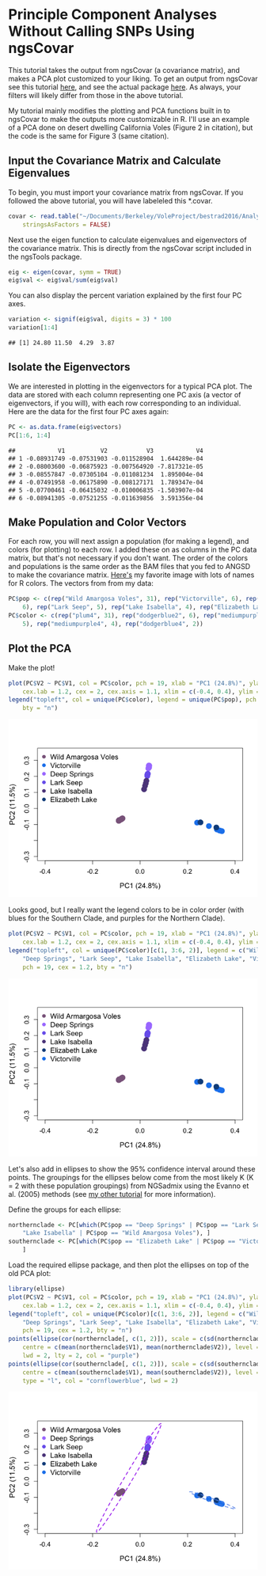 Principle Component Analyses Without Calling SNPs Using ngsCovar
================

This tutorial takes the output from ngsCovar (a covariance matrix), and makes a PCA plot customized to your liking. To get an output from ngsCovar see this tutorial [here](https://arundurvasula.wordpress.com/2015/02/08/pca-with-angsd-and-ngscovar/), and see the actual package [here](https://github.com/mfumagalli/ngsTools#ngscovar). As always, your filters will likely differ from those in the above tutorial.

My tutorial mainly modifies the plotting and PCA functions built in to ngsCovar to make the outputs more customizable in R. I'll use an example of a PCA done on desert dwelling California Voles (Figure 2 in citation), but the code is the same for Figure 3 (same citation).

Input the Covariance Matrix and Calculate Eigenvalues
-----------------------------------------------------

To begin, you must import your covariance matrix from ngsCovar. If you followed the above tutorial, you will have labeleled this \*.covar.

``` r
covar <- read.table("~/Documents/Berkeley/VoleProject/bestrad2016/Analysis/aligned_radtools_noclones/k90_outputs/pca/wild_plus_outgroups/wildtecopa_plusoutgroups_ngscovar_1Dec2016", 
    stringsAsFactors = FALSE)
```

Next use the eigen function to calculate eigenvalues and eigenvectors of the covariance matrix. This is directly from the ngsCovar script included in the ngsTools package.

``` r
eig <- eigen(covar, symm = TRUE)
eig$val <- eig$val/sum(eig$val)
```

You can also display the percent variation explained by the first four PC axes.

``` r
variation <- signif(eig$val, digits = 3) * 100
variation[1:4]
```

    ## [1] 24.80 11.50  4.29  3.87

Isolate the Eigenvectors
------------------------

We are interested in plotting in the eigenvectors for a typical PCA plot. The data are stored with each column representing one PC axis (a vector of eigenvectors, if you will), with each row corresponding to an individual. Here are the data for the first four PC axes again:

``` r
PC <- as.data.frame(eig$vectors)
PC[1:6, 1:4]
```

    ##            V1          V2           V3            V4
    ## 1 -0.08931749 -0.07531903 -0.011528904  1.644289e-04
    ## 2 -0.08003600 -0.06875923 -0.007564920 -7.817321e-05
    ## 3 -0.08557847 -0.07305104 -0.011081234  1.895004e-04
    ## 4 -0.07491958 -0.06175890 -0.008127171  1.789347e-04
    ## 5 -0.07700461 -0.06415032 -0.010006835 -1.503907e-04
    ## 6 -0.08941305 -0.07521255 -0.011639856  3.591356e-04

Make Population and Color Vectors
---------------------------------

For each row, you will next assign a population (for making a legend), and colors (for plotting) to each row. I added these on as columns in the PC data matrix, but that's not necessary if you don't want. The order of the colors and populations is the same order as the BAM files that you fed to ANGSD to make the covariance matrix. [Here's](https://www.google.com/url?sa=i&rct=j&q=&esrc=s&source=images&cd=&ved=0ahUKEwj5tJTdwdfTAhUC0mMKHfhZDngQjBwIBA&url=https%3A%2F%2Fgreggilbertlab.sites.ucsc.edu%2Fwp-content%2Fuploads%2Fsites%2F276%2F2015%2F10%2Fcolorbynames.png&psig=AFQjCNE-NPqX9ibiQt5LWyfXqxL58TiD9w&ust=1494031098762193) my favorite image with lots of names for R colors. The vectors from from my data:

``` r
PC$pop <- c(rep("Wild Amargosa Voles", 31), rep("Victorville", 6), rep("Deep Springs", 
    6), rep("Lark Seep", 5), rep("Lake Isabella", 4), rep("Elizabeth Lake", 2))
PC$color <- c(rep("plum4", 31), rep("dodgerblue2", 6), rep("mediumpurple1", 6), rep("slateblue2", 
    5), rep("mediumpurple4", 4), rep("dodgerblue4", 2))
```

Plot the PCA
------------

Make the plot!

``` r
plot(PC$V2 ~ PC$V1, col = PC$color, pch = 19, xlab = "PC1 (24.8%)", ylab = "PC2 (11.5%)", 
    cex.lab = 1.2, cex = 2, cex.axis = 1.1, xlim = c(-0.4, 0.4), ylim = c(-0.3, 0.35))
legend("topleft", col = unique(PC$color), legend = unique(PC$pop), pch = 19, cex = 1.2, 
    bty = "n")
```

![](Figures/unnamed-chunk-6-1.png)

Looks good, but I really want the legend colors to be in color order (with blues for the Southern Clade, and purples for the Northern Clade).

``` r
plot(PC$V2 ~ PC$V1, col = PC$color, pch = 19, xlab = "PC1 (24.8%)", ylab = "PC2 (11.5%)", 
    cex.lab = 1.2, cex = 2, cex.axis = 1.1, xlim = c(-0.4, 0.4), ylim = c(-0.3, 0.35))
legend("topleft", col = unique(PC$color)[c(1, 3:6, 2)], legend = c("Wild Armargosa Voles", 
    "Deep Springs", "Lark Seep", "Lake Isabella", "Elizabeth Lake", "Victorville"), 
    pch = 19, cex = 1.2, bty = "n")
```

![](Figures/unnamed-chunk-7-1.png)

Let's also add in ellipses to show the 95% confidence interval around these points. The groupings for the ellipses below come from the most likely K (K = 2 with these population groupings) from NGSadmix using the Evanno et al. (2005) methods (see [my other tutorial](https://github.com/alexkrohn/AmargosaVoleTutorials/blob/master/ngsAdmix_tutorial.md) for more information).

Define the groups for each ellipse:

``` r
northernclade <- PC[which(PC$pop == "Deep Springs" | PC$pop == "Lark Seep" | PC$pop == 
    "Lake Isabella" | PC$pop == "Wild Amargosa Voles"), ]
southernclade <- PC[which(PC$pop == "Elizabeth Lake" | PC$pop == "Victorville"), 
    ]
```

Load the required ellipse package, and then plot the ellipses on top of the old PCA plot:

``` r
library(ellipse)
plot(PC$V2 ~ PC$V1, col = PC$color, pch = 19, xlab = "PC1 (24.8%)", ylab = "PC2 (11.5%)", 
    cex.lab = 1.2, cex = 2, cex.axis = 1.1, xlim = c(-0.4, 0.4), ylim = c(-0.3, 0.35))
legend("topleft", col = unique(PC$color)[c(1, 3:6, 2)], legend = c("Wild Armargosa Voles", 
    "Deep Springs", "Lark Seep", "Lake Isabella", "Elizabeth Lake", "Victorville"), 
    pch = 19, cex = 1.2, bty = "n")
points(ellipse(cor(northernclade[, c(1, 2)]), scale = c(sd(northernclade$V1), sd(northernclade$V2)), 
    centre = c(mean(northernclade$V1), mean(northernclade$V2)), level = 0.95), type = "l", 
    lwd = 2, lty = 2, col = "purple")
points(ellipse(cor(southernclade[, c(1, 2)]), scale = c(sd(southernclade$V1), sd(southernclade$V2)), 
    centre = c(mean(southernclade$V1), mean(southernclade$V2)), level = 0.95), lty = 2, 
    type = "l", col = "cornflowerblue", lwd = 2)
```

![](Figures/unnamed-chunk-9-1.png)
